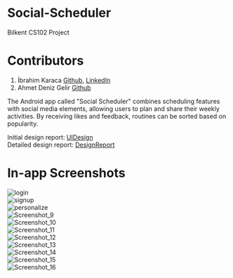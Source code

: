 # Social-Scheduler
Bilkent CS102 Project

# Contributors
1. İbrahim Karaca [Github](https://github.com/gedd1), [LinkedIn](https://www.linkedin.com/in/ibrahim-karaca-5332b225a?lipi=urn%3Ali%3Apage%3Ad_flagship3_profile_view_base_contact_details%3BAwua81h0RwmFp6KRNXX71Q%3D%3D)
2. Ahmet Deniz Gelir [Github](https://github.com/adenizgelir0)

The Android app called "Social Scheduler" combines scheduling features with social media elements, allowing users to plan and share their weekly activities. By receiving likes and feedback, routines can be sorted based on popularity.

Initial design report: [UIDesign](https://github.com/karaca-i/Social-Scheduler/blob/main/uireport.pdf)  
Detailed design report: [DesignReport](https://github.com/gedd1/Social-Scheduler/blob/main/DetailedDesignReport.pdf)

# In-app Screenshots

![login](https://github.com/cartoonRunner/Social-Scheduler/assets/114016405/b899abdd-6d57-4f24-b8f3-76e9383c0ae1)  
![signup](https://github.com/cartoonRunner/Social-Scheduler/assets/114016405/666494ad-c3e1-491e-80bd-75de6eebcc10)  
![personalize](https://github.com/cartoonRunner/Social-Scheduler/assets/114016405/f171fc5b-9e35-4cbc-9dab-99abccbe4715)  
![Screenshot_9](https://github.com/cartoonRunner/Social-Scheduler/assets/114016405/2d448406-3559-4149-9c67-72822dcbe666)  
![Screenshot_10](https://github.com/cartoonRunner/Social-Scheduler/assets/114016405/e99b6adf-f7c6-456b-bfc0-79843be9714b)  
![Screenshot_11](https://github.com/cartoonRunner/Social-Scheduler/assets/114016405/8dd87e5c-f109-412d-b215-7a94ad9d4031)  
![Screenshot_12](https://github.com/cartoonRunner/Social-Scheduler/assets/114016405/70668d7d-3116-4bac-9d90-b52c14d197f3)  
![Screenshot_13](https://github.com/cartoonRunner/Social-Scheduler/assets/114016405/a34462d5-ad30-44d1-ae28-430779beafd8)  
![Screenshot_14](https://github.com/cartoonRunner/Social-Scheduler/assets/114016405/f289b6cd-4e75-429c-948a-4bf950648977)  
![Screenshot_15](https://github.com/cartoonRunner/Social-Scheduler/assets/114016405/e14a671f-7ae2-429b-a0ab-244918f56c1e)  
![Screenshot_16](https://github.com/cartoonRunner/Social-Scheduler/assets/114016405/b092b88d-8c2a-4fe9-a430-6f14d2a711d1)

